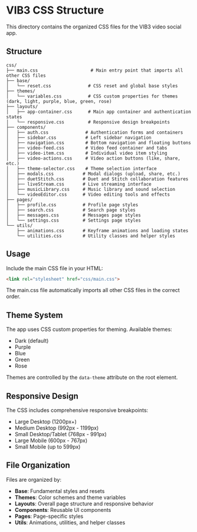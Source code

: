 # VIB3 CSS Structure

This directory contains the organized CSS files for the VIB3 video social app.

## Structure

```
css/
├── main.css                    # Main entry point that imports all other CSS files
├── base/
│   └── reset.css              # CSS reset and global base styles
├── themes/
│   └── variables.css          # CSS custom properties for themes (dark, light, purple, blue, green, rose)
├── layouts/
│   ├── app-container.css      # Main app container and authentication states
│   └── responsive.css         # Responsive design breakpoints
├── components/
│   ├── auth.css              # Authentication forms and containers
│   ├── sidebar.css           # Left sidebar navigation
│   ├── navigation.css        # Bottom navigation and floating buttons
│   ├── video-feed.css        # Video feed container and tabs
│   ├── video-item.css        # Individual video item styling
│   ├── video-actions.css     # Video action buttons (like, share, etc.)
│   ├── theme-selector.css    # Theme selection interface
│   ├── modals.css           # Modal dialogs (upload, share, etc.)
│   ├── duetStitch.css       # Duet and Stitch collaboration features
│   ├── liveStream.css       # Live streaming interface
│   ├── musicLibrary.css     # Music library and sound selection
│   └── videoEditor.css      # Video editing tools and effects
├── pages/
│   ├── profile.css          # Profile page styles
│   ├── search.css           # Search page styles
│   ├── messages.css         # Messages page styles
│   └── settings.css         # Settings page styles
└── utils/
    ├── animations.css       # Keyframe animations and loading states
    └── utilities.css        # Utility classes and helper styles
```

## Usage

Include the main CSS file in your HTML:

```html
<link rel="stylesheet" href="css/main.css">
```

The main.css file automatically imports all other CSS files in the correct order.

## Theme System

The app uses CSS custom properties for theming. Available themes:
- Dark (default)
- Purple
- Blue  
- Green
- Rose

Themes are controlled by the `data-theme` attribute on the root element.

## Responsive Design

The CSS includes comprehensive responsive breakpoints:
- Large Desktop (1200px+)
- Medium Desktop (992px - 1199px)
- Small Desktop/Tablet (768px - 991px)
- Large Mobile (600px - 767px)  
- Small Mobile (up to 599px)

## File Organization

Files are organized by:
- **Base**: Fundamental styles and resets
- **Themes**: Color schemes and theme variables
- **Layouts**: Overall page structure and responsive behavior
- **Components**: Reusable UI components
- **Pages**: Page-specific styles
- **Utils**: Animations, utilities, and helper classes